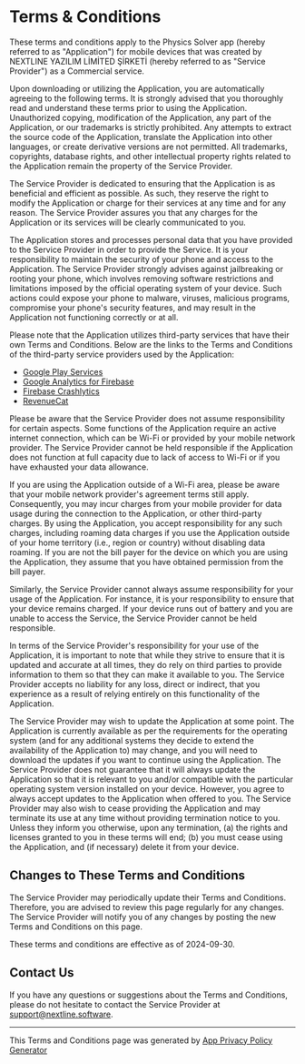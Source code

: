 # Terms & Conditions

These terms and conditions apply to the Physics Solver app (hereby referred to as "Application") for mobile devices that was created by NEXTLINE YAZILIM LİMİTED ŞİRKETİ (hereby referred to as "Service Provider") as a Commercial service.

Upon downloading or utilizing the Application, you are automatically agreeing to the following terms. It is strongly advised that you thoroughly read and understand these terms prior to using the Application. Unauthorized copying, modification of the Application, any part of the Application, or our trademarks is strictly prohibited. Any attempts to extract the source code of the Application, translate the Application into other languages, or create derivative versions are not permitted. All trademarks, copyrights, database rights, and other intellectual property rights related to the Application remain the property of the Service Provider.

The Service Provider is dedicated to ensuring that the Application is as beneficial and efficient as possible. As such, they reserve the right to modify the Application or charge for their services at any time and for any reason. The Service Provider assures you that any charges for the Application or its services will be clearly communicated to you.

The Application stores and processes personal data that you have provided to the Service Provider in order to provide the Service. It is your responsibility to maintain the security of your phone and access to the Application. The Service Provider strongly advises against jailbreaking or rooting your phone, which involves removing software restrictions and limitations imposed by the official operating system of your device. Such actions could expose your phone to malware, viruses, malicious programs, compromise your phone's security features, and may result in the Application not functioning correctly or at all.

Please note that the Application utilizes third-party services that have their own Terms and Conditions. Below are the links to the Terms and Conditions of the third-party service providers used by the Application:

* [Google Play Services](https://policies.google.com/terms)
* [Google Analytics for Firebase](https://www.google.com/analytics/terms/)
* [Firebase Crashlytics](https://firebase.google.com/terms/crashlytics)
* [RevenueCat](https://www.revenuecat.com/terms)

Please be aware that the Service Provider does not assume responsibility for certain aspects. Some functions of the Application require an active internet connection, which can be Wi-Fi or provided by your mobile network provider. The Service Provider cannot be held responsible if the Application does not function at full capacity due to lack of access to Wi-Fi or if you have exhausted your data allowance.

If you are using the Application outside of a Wi-Fi area, please be aware that your mobile network provider's agreement terms still apply. Consequently, you may incur charges from your mobile provider for data usage during the connection to the Application, or other third-party charges. By using the Application, you accept responsibility for any such charges, including roaming data charges if you use the Application outside of your home territory (i.e., region or country) without disabling data roaming. If you are not the bill payer for the device on which you are using the Application, they assume that you have obtained permission from the bill payer.

Similarly, the Service Provider cannot always assume responsibility for your usage of the Application. For instance, it is your responsibility to ensure that your device remains charged. If your device runs out of battery and you are unable to access the Service, the Service Provider cannot be held responsible.

In terms of the Service Provider's responsibility for your use of the Application, it is important to note that while they strive to ensure that it is updated and accurate at all times, they do rely on third parties to provide information to them so that they can make it available to you. The Service Provider accepts no liability for any loss, direct or indirect, that you experience as a result of relying entirely on this functionality of the Application.

The Service Provider may wish to update the Application at some point. The Application is currently available as per the requirements for the operating system (and for any additional systems they decide to extend the availability of the Application to) may change, and you will need to download the updates if you want to continue using the Application. The Service Provider does not guarantee that it will always update the Application so that it is relevant to you and/or compatible with the particular operating system version installed on your device. However, you agree to always accept updates to the Application when offered to you. The Service Provider may also wish to cease providing the Application and may terminate its use at any time without providing termination notice to you. Unless they inform you otherwise, upon any termination, (a) the rights and licenses granted to you in these terms will end; (b) you must cease using the Application, and (if necessary) delete it from your device.

## Changes to These Terms and Conditions

The Service Provider may periodically update their Terms and Conditions. Therefore, you are advised to review this page regularly for any changes. The Service Provider will notify you of any changes by posting the new Terms and Conditions on this page.

These terms and conditions are effective as of 2024-09-30.

## Contact Us

If you have any questions or suggestions about the Terms and Conditions, please do not hesitate to contact the Service Provider at support@nextline.software.

---

This Terms and Conditions page was generated by [App Privacy Policy Generator](https://app-privacy-policy-generator.nisrulz.com/)
